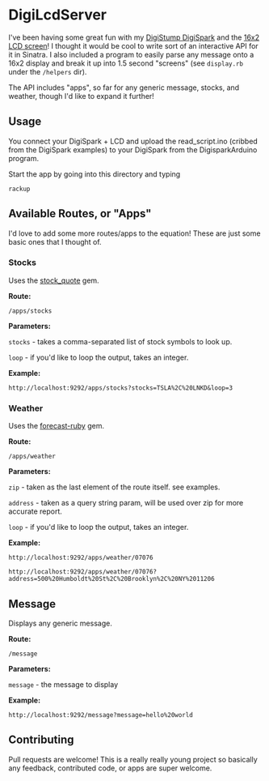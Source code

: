 # DigiLcdServer

I've been having some great fun with my [DigiStump DigiSpark](http://www.amazon.com/gp/product/B00EIANTEC/ref=as_li_qf_sp_asin_il_tl?ie=UTF8&camp=1789&creative=9325&creativeASIN=B00EIANTEC&linkCode=as2&tag=gitpri-20) and the [16x2 LCD screen](http://digistump.com/products/79)! I thought it would be cool to write sort of an interactive API for it in Sinatra. I also included a program to easily parse any message onto a 16x2 display and break it up into 1.5 second "screens" (see ``display.rb`` under the ``/helpers`` dir). 

The API includes "apps", so far for any generic message, stocks, and weather, though I'd like to expand it further!

## Usage

You connect your DigiSpark + LCD and upload the read_script.ino (cribbed from the DigiSpark examples) to your DigiSpark from the DigisparkArduino program.

Start the app by going into this directory and typing

``rackup``

## Available Routes, or "Apps"

I'd love to add some more routes/apps to the equation! These are just some basic ones that I thought of.

### Stocks

Uses the [stock_quote](https://github.com/tyrauber/stock_quote) gem.

**Route:**

``/apps/stocks``

**Parameters:**

``stocks`` - takes a comma-separated list of stock symbols to look up.

``loop`` - if you'd like to loop the output, takes an integer.

**Example:**

``http://localhost:9292/apps/stocks?stocks=TSLA%2C%20LNKD&loop=3``


### Weather

Uses the [forecast-ruby](https://github.com/darkskyapp/forecast-ruby) gem.

**Route:**

``/apps/weather``

**Parameters:**

``zip`` - taken as the last element of the route itself. see examples.

``address`` - taken as a query string param, will be used over zip for more accurate report.

``loop`` - if you'd like to loop the output, takes an integer.

**Example:**

``http://localhost:9292/apps/weather/07076``

``http://localhost:9292/apps/weather/07076?address=500%20Humboldt%20St%2C%20Brooklyn%2C%20NY%2011206``

## Message

Displays any generic message.

**Route:**

``/message``

**Parameters:**

``message`` - the message to display

**Example:**

``http://localhost:9292/message?message=hello%20world``


## Contributing

Pull requests are welcome! This is a really really young project so basically any feedback, contributed code, or apps are super welcome.
